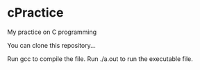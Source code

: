 # cPractice
My practice on C programming


You can clone this repository...


Run gcc <fileName> to compile the file.
Run ./a.out to run the executable file.
